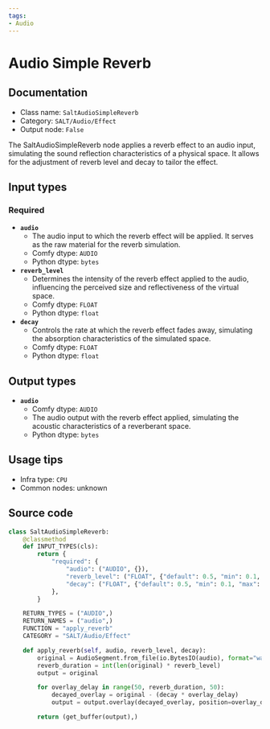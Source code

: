 ```yaml
---
tags:
- Audio
---
```


# Audio Simple Reverb
## Documentation
- Class name: `SaltAudioSimpleReverb`
- Category: `SALT/Audio/Effect`
- Output node: `False`

The SaltAudioSimpleReverb node applies a reverb effect to an audio input, simulating the sound reflection characteristics of a physical space. It allows for the adjustment of reverb level and decay to tailor the effect.
## Input types
### Required
- **`audio`**
    - The audio input to which the reverb effect will be applied. It serves as the raw material for the reverb simulation.
    - Comfy dtype: `AUDIO`
    - Python dtype: `bytes`
- **`reverb_level`**
    - Determines the intensity of the reverb effect applied to the audio, influencing the perceived size and reflectiveness of the virtual space.
    - Comfy dtype: `FLOAT`
    - Python dtype: `float`
- **`decay`**
    - Controls the rate at which the reverb effect fades away, simulating the absorption characteristics of the simulated space.
    - Comfy dtype: `FLOAT`
    - Python dtype: `float`
## Output types
- **`audio`**
    - Comfy dtype: `AUDIO`
    - The audio output with the reverb effect applied, simulating the acoustic characteristics of a reverberant space.
    - Python dtype: `bytes`
## Usage tips
- Infra type: `CPU`
- Common nodes: unknown


## Source code
```python
class SaltAudioSimpleReverb:
    @classmethod
    def INPUT_TYPES(cls):
        return {
            "required": {
                "audio": ("AUDIO", {}),
                "reverb_level": ("FLOAT", {"default": 0.5, "min": 0.1, "max": 1.0, "step": 0.01}),
                "decay": ("FLOAT", {"default": 0.5, "min": 0.1, "max": 1.0, "step": 0.01}),
            },
        }

    RETURN_TYPES = ("AUDIO",)
    RETURN_NAMES = ("audio",)
    FUNCTION = "apply_reverb"
    CATEGORY = "SALT/Audio/Effect"

    def apply_reverb(self, audio, reverb_level, decay):
        original = AudioSegment.from_file(io.BytesIO(audio), format="wav")
        reverb_duration = int(len(original) * reverb_level)
        output = original

        for overlay_delay in range(50, reverb_duration, 50):
            decayed_overlay = original - (decay * overlay_delay)
            output = output.overlay(decayed_overlay, position=overlay_delay)

        return (get_buffer(output),)

```
